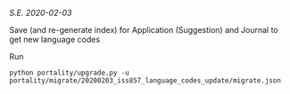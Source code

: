 *S.E. 2020-02-03*

Save (and re-generate index) for Application (Suggestion) and Journal to get new language codes

Run

    python portality/upgrade.py -u portality/migrate/20200203_iss857_language_codes_update/migrate.json